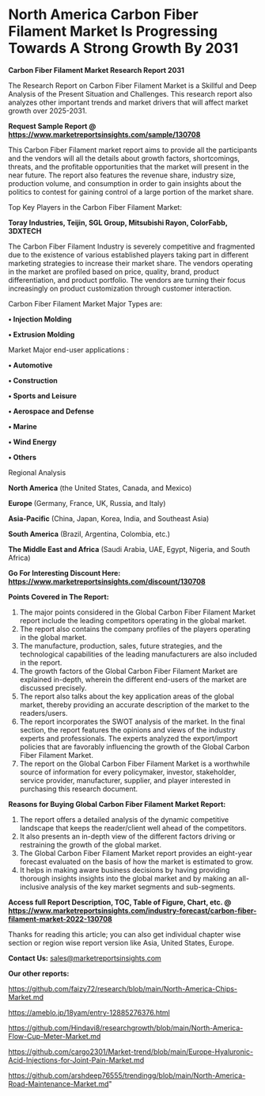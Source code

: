 # North America Carbon Fiber Filament Market Is Progressing Towards A Strong Growth By 2031

<strong>Carbon Fiber Filament Market Research Report 2031</strong>

The Research Report on Carbon Fiber Filament Market is a Skillful and Deep Analysis of the Present Situation and Challenges. This research report also analyzes other important trends and market drivers that will affect market growth over 2025-2031.

<strong>Request Sample Report @ <a href=https://www.marketreportsinsights.com/sample/130708>https://www.marketreportsinsights.com/sample/130708</a></strong>

This Carbon Fiber Filament market report aims to provide all the participants and the vendors will all the details about growth factors, shortcomings, threats, and the profitable opportunities that the market will present in the near future. The report also features the revenue share, industry size, production volume, and consumption in order to gain insights about the politics to contest for gaining control of a large portion of the market share.

Top Key Players in the Carbon Fiber Filament Market:

<strong>Toray Industries, Teijin, SGL Group, Mitsubishi Rayon, ColorFabb, 3DXTECH</strong>

The Carbon Fiber Filament Industry is severely competitive and fragmented due to the existence of various established players taking part in different marketing strategies to increase their market share. The vendors operating in the market are profiled based on price, quality, brand, product differentiation, and product portfolio. The vendors are turning their focus increasingly on product customization through customer interaction.

Carbon Fiber Filament Market Major Types are:

<strong>• Injection Molding

• Extrusion Molding</strong>

Market Major end-user applications :

<strong>• Automotive

• Construction

• Sports and Leisure

• Aerospace and Defense

• Marine

• Wind Energy

• Others</strong>

Regional Analysis

</u><strong><b>North America</b></strong> (the United States, Canada, and Mexico)

<strong><b>Europe </b></strong>(Germany, France, UK, Russia, and Italy)

<strong><b>Asia-Pacific</b></strong> (China, Japan, Korea, India, and Southeast Asia)

<strong><b>South America</b></strong> (Brazil, Argentina, Colombia, etc.)

<strong><b>The Middle East and Africa</b></strong> (Saudi Arabia, UAE, Egypt, Nigeria, and South Africa)

<strong>Go For Interesting Discount Here: <a href=https://www.marketreportsinsights.com/discount/130708>https://www.marketreportsinsights.com/discount/130708</a></strong>

<strong>Points Covered in The Report:</strong>
<ol>
  <li>The major points considered in the Global Carbon Fiber Filament Market report include the leading competitors operating in the global market.</li>
  <li>The report also contains the company profiles of the players operating in the global market.</li>
  <li>The manufacture, production, sales, future strategies, and the technological capabilities of the leading manufacturers are also included in the report.</li>
  <li>The growth factors of the Global Carbon Fiber Filament Market are explained in-depth, wherein the different end-users of the market are discussed precisely.</li>
  <li>The report also talks about the key application areas of the global market, thereby providing an accurate description of the market to the readers/users.</li>
  <li>The report incorporates the SWOT analysis of the market. In the final section, the report features the opinions and views of the industry experts and professionals. The experts analyzed the export/import policies that are favorably influencing the growth of the Global Carbon Fiber Filament Market.</li>
  <li>The report on the Global Carbon Fiber Filament Market is a worthwhile source of information for every policymaker, investor, stakeholder, service provider, manufacturer, supplier, and player interested in purchasing this research document.</li>
</ol>
<strong>Reasons for Buying Global Carbon Fiber Filament Market Report:</strong>

<ol>
  <li>The report offers a detailed analysis of the dynamic competitive landscape that keeps the reader/client well ahead of the competitors.</li>
  <li>It also presents an in-depth view of the different factors driving or restraining the growth of the global market.</li>
  <li>The Global Carbon Fiber Filament Market report provides an eight-year forecast evaluated on the basis of how the market is estimated to grow.</li>
  <li>It helps in making aware business decisions by having providing thorough insights insights into the global market and by making an all-inclusive analysis of the key market segments and sub-segments.</li>
</ol>
<strong>Access full Report Description, TOC, Table of Figure, Chart, etc. @ <a href=https://www.marketreportsinsights.com/industry-forecast/carbon-fiber-filament-market-2022-130708>https://www.marketreportsinsights.com/industry-forecast/carbon-fiber-filament-market-2022-130708</a></strong>


Thanks for reading this article; you can also get individual chapter wise section or region wise report version like Asia, United States, Europe.

<strong>Contact Us:</strong>
sales@marketreportsinsights.com

<strong>Our other reports:</strong>

<a href=https://github.com/faizy72/research/blob/main/North-America-Chips-Market.md>https://github.com/faizy72/research/blob/main/North-America-Chips-Market.md</a>

<a href=https://ameblo.jp/18yam/entry-12885276376.html>https://ameblo.jp/18yam/entry-12885276376.html</a>

<a href=https://github.com/Hindavi8/researchgrowth/blob/main/North-America-Flow-Cup-Meter-Market.md>https://github.com/Hindavi8/researchgrowth/blob/main/North-America-Flow-Cup-Meter-Market.md</a>

<a href=https://github.com/cargo2301/Market-trend/blob/main/Europe-Hyaluronic-Acid-Injections-for-Joint-Pain-Market.md>https://github.com/cargo2301/Market-trend/blob/main/Europe-Hyaluronic-Acid-Injections-for-Joint-Pain-Market.md</a>

<a href=https://github.com/arshdeep76555/trendingg/blob/main/North-America-Road-Maintenance-Market.md>https://github.com/arshdeep76555/trendingg/blob/main/North-America-Road-Maintenance-Market.md</a>"
